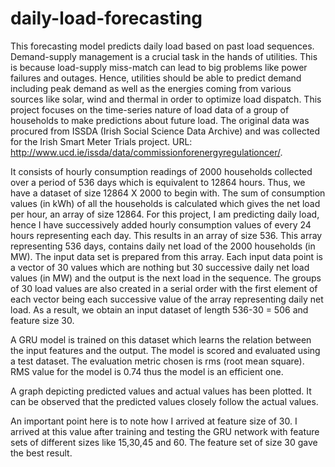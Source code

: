 # daily-load-forecasting
This forecasting model predicts daily load based on past load sequences. 
Demand-supply management is a crucial task in the hands of utilities. This is because load-supply miss-match can lead to big problems like power failures and outages. Hence, utilities should be able to predict demand including peak demand as well as the energies coming from various sources like solar, wind and thermal in order to optimize load dispatch. 
This project focuses on the time-series nature of load data of a group of households to make predictions about future load. The original data was procured from ISSDA (Irish Social Science Data Archive) and was collected for the Irish Smart Meter Trials project. URL: http://www.ucd.ie/issda/data/commissionforenergyregulationcer/.

 It consists of hourly consumption readings of 2000 households collected over a period of 536 days which is equivalent to 12864 hours. Thus, we have a dataset of size 12864 X 2000 to begin with. The sum of consumption values (in kWh) of all the households is calculated which gives the net load per hour, an array of size 12864. For this project, I am predicting daily load, hence I have successively added hourly consumption values of every 24 hours representing each day. This results in an array of size 536. This array representing 536 days, contains daily net load of the 2000 households (in MW).  The input data set is prepared from this array. Each input data point is a vector of 30 values which are nothing but 30 successive daily net load values (in MW) and the output is the next load in the sequence. The groups of 30 load values are also created in a serial order with the first element of each vector being each successive value of the array representing daily net load. As a result, we obtain an input dataset of length 536-30 = 506 and feature size 30. 
 
 A GRU model is trained on this dataset which learns the relation between the input features and the output. The model is scored and evaluated using a test dataset. The evaluation metric chosen is rms (root mean square). RMS value for the model is 0.74 thus the model is an efficient one. 

 A graph depicting predicted values and actual values has been plotted. It can be observed that the predicted values closely follow the actual values.   

 An important point here is to note how I arrived at feature size of 30. I arrived at this value after training and testing the GRU network with feature sets of different sizes like 15,30,45 and 60. The feature set of size 30 gave the best result. 

    
